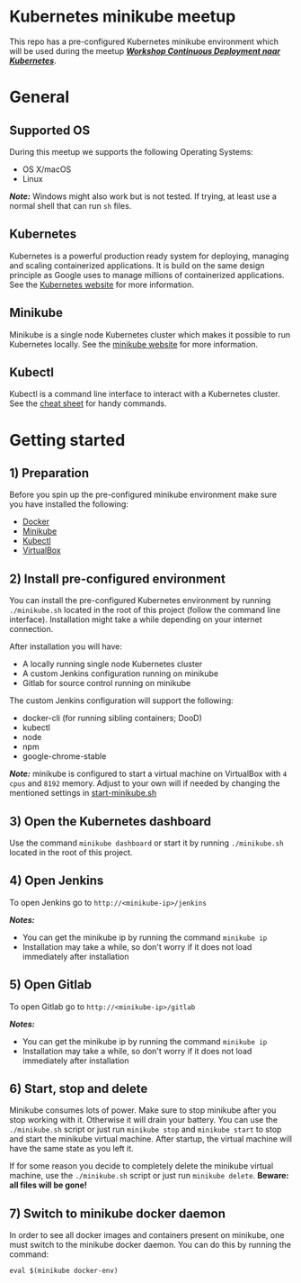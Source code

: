 Kubernetes minikube meetup
==========================

This repo has a pre-configured Kubernetes minikube environment which will be used during the meetup 
***[Workshop Continuous Deployment naar Kubernetes](https://www.meetup.com/nl-NL/Technical-Test-Experts-Nederland/events/243333191/)***.

# General

## Supported OS
During this meetup we supports the following Operating Systems:
* OS X/macOS
* Linux

***Note:*** Windows might also work but is not tested. If trying, at least use a normal shell that can run `sh` files.

## Kubernetes
Kubernetes is a powerful production ready system for deploying, managing and scaling containerized applications. It is 
build on the same design principle as Google uses to manage millions of containerized applications. See the 
[Kubernetes website](https://kubernetes.io/) for more information.

## Minikube
Minikube is a single node Kubernetes cluster which makes it possible to run Kubernetes locally. See the
[minikube website](https://kubernetes.io/docs/getting-started-guides/minikube/) for more information.

## Kubectl
Kubectl is a command line interface to interact with a Kubernetes cluster. See the 
[cheat sheet](https://kubernetes.io/docs/user-guide/kubectl-cheatsheet/) for handy commands.

# Getting started

## 1) Preparation
Before you spin up the pre-configured minikube environment make sure you have installed the following:
* [Docker](https://www.docker.com/)
* [Minikube](https://kubernetes.io/docs/tasks/tools/install-minikube/)
* [Kubectl](https://kubernetes.io/docs/tasks/tools/install-kubectl/)
* [VirtualBox](https://www.virtualbox.org/)

## 2) Install pre-configured environment
You can install the pre-configured Kubernetes environment by running `./minikube.sh` located in the root of this 
project (follow the command line interface). Installation might take a while depending on your internet connection.

After installation you will have:
* A locally running single node Kubernetes cluster
* A custom Jenkins configuration running on minikube
* Gitlab for source control running on minikube

The custom Jenkins configuration will support the following:
* docker-cli (for running sibling containers; DooD)
* kubectl
* node
* npm
* google-chrome-stable

***Note:*** minikube is configured to start a virtual machine on VirtualBox with `4 cpus` and `8192` memory. Adjust to 
your own will if needed by changing the mentioned settings in [start-minikube.sh](./kubernetes/start-minikube.sh)

## 3) Open the Kubernetes dashboard
Use the command `minikube dashboard` or start it by running `./minikube.sh` located in the root of this project.

## 4) Open Jenkins
To open Jenkins go to `http://<minikube-ip>/jenkins`

***Notes:*** 
* You can get the minikube ip by running the command `minikube ip`
* Installation may take a while, so don't worry if it does not load immediately after installation

## 5) Open Gitlab
To open Gitlab go to `http://<minikube-ip>/gitlab`

***Notes:*** 
* You can get the minikube ip by running the command `minikube ip`
* Installation may take a while, so don't worry if it does not load immediately after installation

## 6) Start, stop and delete
Minikube consumes lots of power. Make sure to stop minikube after you stop working with it. Otherwise it will drain your 
battery. You can use the `./minikube.sh` script or just run `minikube stop` and `minikube start` to stop and start the 
minikube virtual machine. After startup, the virtual machine will have the same state as you left it.

If for some reason you decide to completely delete the minikube virtual machine, use the `./minikube.sh` script or just
run  `minikube delete`. **Beware: all files will be gone!**

## 7) Switch to minikube docker daemon
In order to see all docker images and containers present on minikube, one must switch to the minikube docker daemon. You
can do this by running the command: 
```
eval $(minikube docker-env)
```